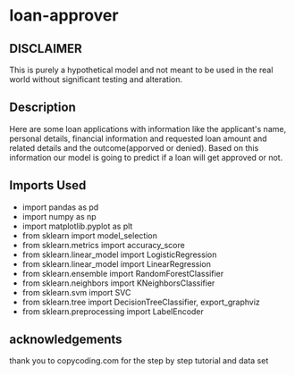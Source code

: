 # loan-approver

## DISCLAIMER
This is purely a hypothetical model and not meant to be used in the real world without significant testing and alteration.  

## Description
Here are some loan applications with information like the applicant's name, personal details, financial information and requested loan amount and related details and the outcome(apporved or denied). Based on this information our model is going to predict if a loan will get approved or not.

## Imports Used
* import pandas as pd
* import numpy as np
* import matplotlib.pyplot as plt
* from sklearn import model_selection
* from sklearn.metrics import accuracy_score
* from sklearn.linear_model import LogisticRegression
* from sklearn.linear_model import LinearRegression
* from sklearn.ensemble import RandomForestClassifier
* from sklearn.neighbors import KNeighborsClassifier
* from sklearn.svm import SVC
* from sklearn.tree import DecisionTreeClassifier, export_graphviz
* from sklearn.preprocessing import LabelEncoder

## acknowledgements
thank you to copycoding.com for the step by step tutorial and data set
